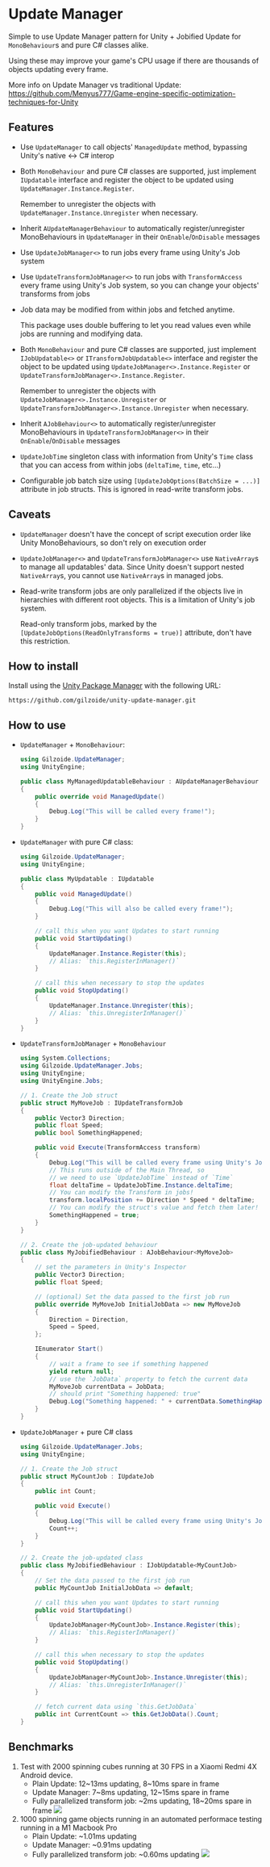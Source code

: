 # Update Manager
Simple to use Update Manager pattern for Unity + Jobified Update for `MonoBehaviour`s and pure C# classes alike.

Using these may improve your game's CPU usage if there are thousands of objects updating every frame.

More info on Update Manager vs traditional Update: https://github.com/Menyus777/Game-engine-specific-optimization-techniques-for-Unity


## Features
- Use `UpdateManager` to call objects' `ManagedUpdate` method, bypassing Unity's native <-> C# interop
- Both `MonoBehaviour` and pure C# classes are supported, just implement `IUpdatable` interface and register the object to be updated using `UpdateManager.Instance.Register`.
  
  Remember to unregister the objects with `UpdateManager.Instance.Unregister` when necessary.
- Inherit `AUpdateManagerBehaviour` to automatically register/unregister MonoBehaviours in `UpdateManager` in their `OnEnable`/`OnDisable` messages
- Use `UpdateJobManager<>` to run jobs every frame using Unity's Job system
- Use `UpdateTransformJobManager<>` to run jobs with `TransformAccess` every frame using Unity's Job system, so you can change your objects' transforms from jobs
- Job data may be modified from within jobs and fetched anytime.
  
  This package uses double buffering to let you read values even while jobs are running and modifying data.
- Both `MonoBehaviour` and pure C# classes are supported, just implement `IJobUpdatable<>` or `ITransformJobUpdatable<>` interface and register the object to be updated using `UpdateJobManager<>.Instance.Register` or `UpdateTransformJobManager<>.Instance.Register`.
  
  Remember to unregister the objects with `UpdateJobManager<>.Instance.Unregister` or `UpdateTransformJobManager<>.Instance.Unregister` when necessary.
- Inherit `AJobBehaviour<>` to automatically register/unregister MonoBehaviours in `UpdateTransformJobManager<>` in their `OnEnable`/`OnDisable` messages
- `UpdateJobTime` singleton class with information from Unity's `Time` class that you can access from within jobs (`deltaTime`, `time`, etc...)
- Configurable job batch size using `[UpdateJobOptions(BatchSize = ...)]` attribute in job structs.
  This is ignored in read-write transform jobs.


## Caveats
- `UpdateManager` doesn't have the concept of script execution order like Unity MonoBehaviours, so don't rely on execution order
- `UpdateJobManager<>` and `UpdateTransformJobManager<>` use `NativeArray`s to manage all updatables' data.
  Since Unity doesn't support nested `NativeArray`s, you cannot use `NativeArray`s in managed jobs.
- Read-write transform jobs are only parallelized if the objects live in hierarchies with different root objects.
  This is a limitation of Unity's job system.

  Read-only transform jobs, marked by the `[UpdateJobOptions(ReadOnlyTransforms = true)]` attribute, don't have this restriction.


## How to install
Install using the [Unity Package Manager](https://docs.unity3d.com/Manual/upm-ui-giturl.html)
with the following URL:

```
https://github.com/gilzoide/unity-update-manager.git
```


## How to use
- `UpdateManager` + `MonoBehaviour`:
  ```cs
  using Gilzoide.UpdateManager;
  using UnityEngine;

  public class MyManagedUpdatableBehaviour : AUpdateManagerBehaviour
  {
      public override void ManagedUpdate()
      {
          Debug.Log("This will be called every frame!");
      }
  }
  ```
- `UpdateManager` with pure C# class:
  ```cs
  using Gilzoide.UpdateManager;
  using UnityEngine;

  public class MyUpdatable : IUpdatable
  {
      public void ManagedUpdate()
      {
          Debug.Log("This will also be called every frame!");
      }

      // call this when you want Updates to start running
      public void StartUpdating()
      {
          UpdateManager.Instance.Register(this);
          // Alias: `this.RegisterInManager()`
      }

      // call this when necessary to stop the updates
      public void StopUpdating()
      {
          UpdateManager.Instance.Unregister(this);
          // Alias: `this.UnregisterInManager()`
      }
  }
  ```
- `UpdateTransformJobManager` + `MonoBehaviour`
  ```cs
  using System.Collections;
  using Gilzoide.UpdateManager.Jobs;
  using UnityEngine;
  using UnityEngine.Jobs;

  // 1. Create the Job struct
  public struct MyMoveJob : IUpdateTransformJob
  {
      public Vector3 Direction;
      public float Speed;
      public bool SomethingHappened;

      public void Execute(TransformAccess transform)
      {
          Debug.Log("This will be called every frame using Unity's Job system");
          // This runs outside of the Main Thread, so
          // we need to use `UpdateJobTime` instead of `Time`
          float deltaTime = UpdateJobTime.Instance.deltaTime;
          // You can modify the Transform in jobs!
          transform.localPosition += Direction * Speed * deltaTime;
          // You can modify the struct's value and fetch them later!
          SomethingHappened = true;
      }
  }

  // 2. Create the job-updated behaviour
  public class MyJobifiedBehaviour : AJobBehaviour<MyMoveJob>
  {
      // set the parameters in Unity's Inspector
      public Vector3 Direction;
      public float Speed;

      // (optional) Set the data passed to the first job run
      public override MyMoveJob InitialJobData => new MyMoveJob
      {
          Direction = Direction,
          Speed = Speed,
      };

      IEnumerator Start()
      {
          // wait a frame to see if something happened
          yield return null;
          // use the `JobData` property to fetch the current data
          MyMoveJob currentData = JobData;
          // should print "Something happened: true"
          Debug.Log("Something happened: " + currentData.SomethingHappened);
      }
  }
  ```
- `UpdateJobManager` + pure C# class
  ```cs
  using Gilzoide.UpdateManager.Jobs;
  using UnityEngine;

  // 1. Create the Job struct
  public struct MyCountJob : IUpdateJob
  {
      public int Count;

      public void Execute()
      {
          Debug.Log("This will be called every frame using Unity's Job system");
          Count++;
      }
  }

  // 2. Create the job-updated class
  public class MyJobifiedBehaviour : IJobUpdatable<MyCountJob>
  {
      // Set the data passed to the first job run
      public MyCountJob InitialJobData => default;

      // call this when you want Updates to start running
      public void StartUpdating()
      {
          UpdateJobManager<MyCountJob>.Instance.Register(this);
          // Alias: `this.RegisterInManager()`
      }

      // call this when necessary to stop the updates
      public void StopUpdating()
      {
          UpdateJobManager<MyCountJob>.Instance.Unregister(this);
          // Alias: `this.UnregisterInManager()`
      }

      // fetch current data using `this.GetJobData`
      public int CurrentCount => this.GetJobData().Count;
  }
  ```


## Benchmarks
1. Test with 2000 spinning cubes running at 30 FPS in a Xiaomi Redmi 4X Android device.
   - Plain Update: 12~13ms updating, 8~10ms spare in frame
   - Update Manager: 7~8ms updating, 12~15ms spare in frame
   - Fully parallelized transform job: ~2ms updating, 18~20ms spare in frame
   ![](Extras~/demo.gif)
2. 1000 spinning game objects running in an automated performace testing running in a M1 Macbook Pro
   - Plain Update: ~1.01ms updating
   - Update Manager: ~0.91ms updating
   - Fully parallelized transform job: ~0.60ms updating
   ![](Extras~/performance-testing.png)